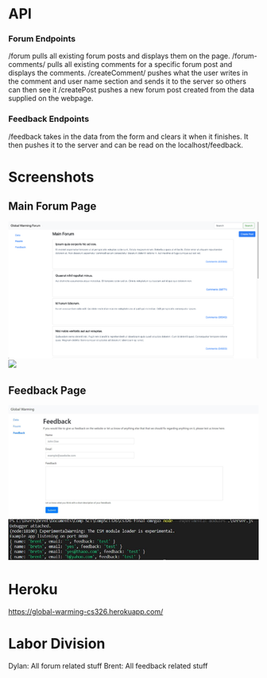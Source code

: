 # API 
### Forum Endpoints
/forum pulls all existing forum posts and displays them on the page.
/forum-comments/<forumIDNum> pulls all existing comments for a specific forum post and displays the comments.
/createComment/<fourmIDNum> pushes what the user writes in the comment and user name section and sends it to the server so others can then see it
/createPost pushes a new forum post created from the data supplied on the webpage.
  
### Feedback Endpoints
/feedback takes in the data from the form and clears it when it finishes. It then pushes it to the server and can be read on the localhost/feedback.

# Screenshots
## Main Forum Page
![](MainForum2.png)
![](Comments.png)

## Feedback Page
![](feedback-page.JPG)
![](feedback-in-console.JPG)


# Heroku
https://global-warming-cs326.herokuapp.com/

# Labor Division
Dylan: All forum related stuff
Brent: All feedback related stuff
